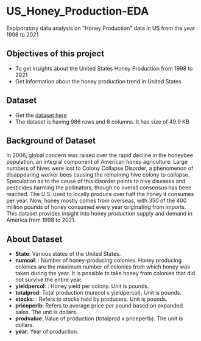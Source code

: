 # US_Honey_Production-EDA
Explporatory data analysis on "Honey Production" data in US from the year 1998 to 2021
## Objectives of this project
- To get insights about the United States Honey Production from 1998 to 2021
- Get information about the honey production trend in United States

## Dataset
- Get the [dataset here](https://github.com/avinabagh98/US_Honey_Production-EDA/blob/66fbc4963f445d44990cb4e432af162564ebdcf8/honeyproduction%201998-2021.csv)
- The dataset is having 986 rows and 8 columns. It has size of 49.9 KB

## Background of Dataset
In 2006, global concern was raised over the rapid decline in the honeybee
population, an integral component of American honey agriculture. Large
numbers of hives were lost to Colony Collapse Disorder, a phenomenon of
disappearing worker bees causing the remaining hive colony to collapse.
Speculation as to the cause of this disorder points to hive diseases and
pesticides harming the pollinators, though no overall consensus has been
reached. The U.S. used to locally produce over half the honey it consumes
per year. Now, honey mostly comes from overseas, with 350 of the 400
million pounds of honey consumed every year originating from imports. This dataset provides insight into honey production supply and demand in
America from 1998 to 2021.

## About Dataset
- **State**: Various states of the United States.
- **numcol**: : Number of honey-producing colonies. Honey producing colonies
are the maximum number of colonies from which honey was taken during
the year. It is possible to take honey from colonies that did not survive the
entire year.
- **yieldpercol**: : Honey yield per colony. Unit is pounds.
- **totalprod**: Total production (numcol x yieldpercol). Unit is pounds.
- **stocks**: : Refers to stocks held by producers. Unit is pounds.
- **priceperlb**: Refers to average price per pound based on expanded sales. The
unit is dollars.
- **prodvalue**: Value of production (totalprod x priceperlb). The unit is dollars.
- **year**: Year of production.

## 
